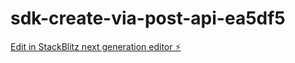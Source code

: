 # sdk-create-via-post-api-ea5df5

[Edit in StackBlitz next generation editor ⚡️](https://stackblitz.com/~/github.com/MichaelbjordansHusband/sdk-create-via-post-api-ea5df5)